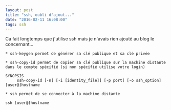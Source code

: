 ```yaml
---
layout: post
title: "ssh, oubli d'ajout..."
date: "2016-02-11 16:08:00"
tags: ssh
---
```

Ca fait longtemps que j'utilise ssh mais je n'avais rien ajouté au blog le concernant...


```
* ssh-keygen permet de générer sa clé publique et sa clé privée

* ssh-copy-id permet de copier sa clé publique sur la machine distante dans le compte spécifié (si non spécifié utilise votre login)

SYNOPSIS
     ssh-copy-id [-n] [-i [identity_file]] [-p port] [-o ssh_option] [user@]hostname

* ssh permet de se connecter à la machine distante 

ssh [user@]hostname
```
